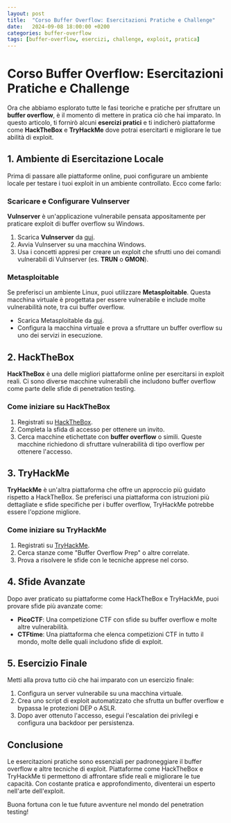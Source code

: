 ```yaml
---
layout: post
title:  "Corso Buffer Overflow: Esercitazioni Pratiche e Challenge"
date:   2024-09-08 18:00:00 +0200
categories: buffer-overflow
tags: [buffer-overflow, esercizi, challenge, exploit, pratica]
---
```


# Corso Buffer Overflow: Esercitazioni Pratiche e Challenge

Ora che abbiamo esplorato tutte le fasi teoriche e pratiche per sfruttare un **buffer overflow**, è il momento di mettere in pratica ciò che hai imparato. In questo articolo, ti fornirò alcuni **esercizi pratici** e ti indicherò piattaforme come **HackTheBox** e **TryHackMe** dove potrai esercitarti e migliorare le tue abilità di exploit.

## 1. Ambiente di Esercitazione Locale

Prima di passare alle piattaforme online, puoi configurare un ambiente locale per testare i tuoi exploit in un ambiente controllato. Ecco come farlo:

### Scaricare e Configurare Vulnserver

**Vulnserver** è un'applicazione vulnerabile pensata appositamente per praticare exploit di buffer overflow su Windows.

1. Scarica **Vulnserver** da [qui](https://github.com/stephenbradshaw/vulnserver).
2. Avvia Vulnserver su una macchina Windows.
3. Usa i concetti appresi per creare un exploit che sfrutti uno dei comandi vulnerabili di Vulnserver (es. **TRUN** o **GMON**).

### Metasploitable

Se preferisci un ambiente Linux, puoi utilizzare **Metasploitable**. Questa macchina virtuale è progettata per essere vulnerabile e include molte vulnerabilità note, tra cui buffer overflow.

- Scarica Metasploitable da [qui](https://sourceforge.net/projects/metasploitable/).
- Configura la macchina virtuale e prova a sfruttare un buffer overflow su uno dei servizi in esecuzione.

## 2. HackTheBox

**HackTheBox** è una delle migliori piattaforme online per esercitarsi in exploit reali. Ci sono diverse macchine vulnerabili che includono buffer overflow come parte delle sfide di penetration testing.

### Come iniziare su HackTheBox

1. Registrati su [HackTheBox](https://www.hackthebox.com/).
2. Completa la sfida di accesso per ottenere un invito.
3. Cerca macchine etichettate con **buffer overflow** o simili. Queste macchine richiedono di sfruttare vulnerabilità di tipo overflow per ottenere l'accesso.

## 3. TryHackMe

**TryHackMe** è un'altra piattaforma che offre un approccio più guidato rispetto a HackTheBox. Se preferisci una piattaforma con istruzioni più dettagliate e sfide specifiche per i buffer overflow, TryHackMe potrebbe essere l'opzione migliore.

### Come iniziare su TryHackMe

1. Registrati su [TryHackMe](https://tryhackme.com/).
2. Cerca stanze come "Buffer Overflow Prep" o altre correlate.
3. Prova a risolvere le sfide con le tecniche apprese nel corso.

## 4. Sfide Avanzate

Dopo aver praticato su piattaforme come HackTheBox e TryHackMe, puoi provare sfide più avanzate come:

- **PicoCTF**: Una competizione CTF con sfide su buffer overflow e molte altre vulnerabilità.
- **CTFtime**: Una piattaforma che elenca competizioni CTF in tutto il mondo, molte delle quali includono sfide di exploit.

## 5. Esercizio Finale

Metti alla prova tutto ciò che hai imparato con un esercizio finale:

1. Configura un server vulnerabile su una macchina virtuale.
2. Crea uno script di exploit automatizzato che sfrutta un buffer overflow e bypassa le protezioni DEP o ASLR.
3. Dopo aver ottenuto l'accesso, esegui l'escalation dei privilegi e configura una backdoor per persistenza.

## Conclusione

Le esercitazioni pratiche sono essenziali per padroneggiare il buffer overflow e altre tecniche di exploit. Piattaforme come HackTheBox e TryHackMe ti permettono di affrontare sfide reali e migliorare le tue capacità. Con costante pratica e approfondimento, diventerai un esperto nell'arte dell'exploit.

Buona fortuna con le tue future avventure nel mondo del penetration testing!


